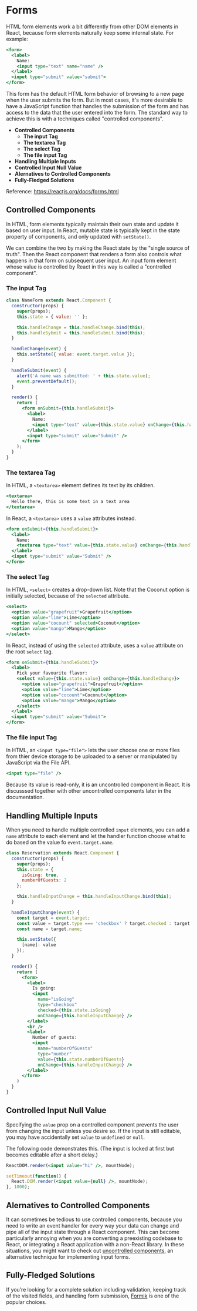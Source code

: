 # Forms

HTML form elements work a bit differently from other DOM elements in React, because form elements naturally keep some internal state. For example:

```jsx
<form>
  <label>
    Name:
    <input type="text" name="name" />
  </label>
  <input type="submit" value="submit">
</form>
```

This form has the default HTML form behavior of browsing to a new page when the user submits the form. But in most cases, it's more desirable to have a JavaScript function that handles the submission of the form and has access to the data that the user entered into the form. The standard way to achieve this is with a techniques called "controlled components".

- **Controlled Components**
  - **The input Tag**
  - **The textarea Tag**
  - **The select Tag**
  - **The file input Tag**
- **Handling Multiple Inputs**
- **Controlled Input Null Value**
- **Alernatives to Controlled Components**
- **Fully-Fledged Solutions**

Reference: https://reactjs.org/docs/forms.html

## Controlled Components

In HTML, form elements typically maintain their own state and update it based on user input. In React, mutable state is typically kept in the state property of components, and only updated with `setState()`.

We can combine the two by making the React state by the "single source of truth". Then the React component that renders a form also controls what happens in that form on subsequent user input. An input form element whose value is controlled by React in this way is called a "controlled component".

### The input Tag

```jsx
class NameForm extends React.Component {
  constructor(props) {
    super(props);
    this.state = { value: '' };

    this.handleChange = this.handleChange.bind(this);
    this.handleSybmit = this.handleSubmit.bind(this);
  }

  handleChange(event) {
    this.setState({ value: event.target.value });
  }

  handleSubmit(event) {
    alert('A name was submitted: ' + this.state.value);
    event.preventDefault();
  }

  render() {
    return (
      <form onSubmit={this.handleSubmit}>
        <label>
          Name:
          <input type="text" value={this.state.value} onChange={this.handleChange} />
        </label>
        <input type="submit" value="Submit" />
      </form>
    );
  }
}
```

### The textarea Tag

In HTML, a `<textarea>` element defines its text by its children.

```jsx
<textarea>
  Hello there, this is some text in a text area
</textarea>
```

In React, a `<textarea>` uses a `value` attributes instead.

```jsx
<form onSubmit={this.handleSubmit}>
  <label>
    Name:
    <textarea type="text" value={this.state.value} onChange={this.handleChange} />
  </label>
  <input type="submit" value="Submit" />
</form>
```

### The select Tag

In HTML, `<select>` creates a drop-down list. Note that the Coconut option is initially selected, because of the `selected` attribute.

```jsx
<select>
  <option value="grapefruit">Grapefruit</option>
  <option value="lime">Lime</option>
  <option value="cocount" selected>Coconut</option>
  <option value="mango">Mango</option>
</select>
```

In React, instead of using the `selected` attribute, uses a `value` attribute on the root `select` tag.

```jsx
<form onSubmit={this.handleSubmit}>
  <label>
    Pick your favourite flavor:
    <select value={this.state.value} onChange={this.handleChange}>
      <option value="grapefruit">Grapefruit</option>
      <option value="lime">Lime</option>
      <option value="cocount">Coconut</option>
      <option value="mango">Mango</option>
    </select>
  </label>
  <input type="submit" value="Submit">
</form>
```

### The file input Tag

In HTML, an `<input type="file">` lets the user choose one or more files from thier device storage to be uploaded to a server or manipulated by JavaScript via the File API.

```jsx
<input type="file" />
```

Because its value is read-only, it is an uncontrolled component in React. It is discusssed together with other uncontrolled components later in the documentation.

## Handling Multiple Inputs

When you need to handle multiple controlled `input` elements, you can add a `name` attribute to each element and let the handler function choose what to do based on the value fo `event.target.name`.

```jsx
class Reservation extends React.Component {
  constructor(props) {
    super(props);
    this.state = {
      isGoing: true,
      numberOfGuests: 2
    };

    this.handleInputChange = this.handleInputChange.bind(this);
  }

  handleInputChange(event) {
    const target = event.target;
    const value = target.type === 'checkbox' ? target.checked : target.value;
    const name = target.name;

    this.setState({
      [name]: value
    });
  }

  render() {
    return (
      <form>
        <label>
          Is going:
          <input
            name="isGoing"
            type="checkbox"
            checked={this.state.isGoing}
            onChange={this.handleInputChange} />
        </label>
        <br />
        <label>
          Number of guests:
          <input
            name="numberOfGuests"
            type="number"
            value={this.state.numberOfGuests}
            onChange={this.handleInputChange} />
        </label>
      </form>
    )
  }
}
```

## Controlled Input Null Value

Specifying the `value` prop on a controlled component prevents the user from changing the input unless you desire so. If the input is still editable, you may have accidentally set `value` to `undefined` or `null`.

The following code demonstrates this. (The input is locked at first but becomes editable after a short delay.)

```jsx
ReactDOM.render(<input value="hi" />, mountNode);

setTimeout(function() {
  React.DOM.render(<input value={null} />, mountNode);
}, 1000);
```

## Alernatives to Controlled Components

It can sometimes be tedious to use controlled components, because you need to write an event handler for every way your data can change and pipe all of the input state through a React component. This can become particularly annoying when you are converting a preexisting codebase to React, or integrating a React application with a non-React library. In these situations, you might want to check out [uncontrolled components](https://reactjs.org/docs/uncontrolled-components.html), an alternative technique for implementing input forms.

## Fully-Fledged Solutions

If you’re looking for a complete solution including validation, keeping track of the visited fields, and handling form submission, [Formik](https://formik.org/) is one of the popular choices.
